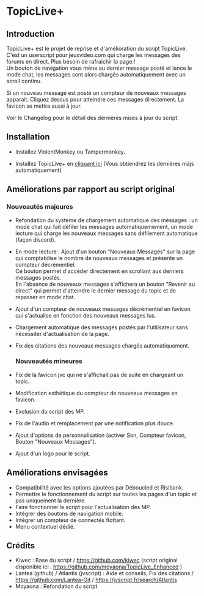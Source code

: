 # TopicLive+

## Introduction

<p>TopicLive+ est le projet de reprise et d'amélioration du script TopicLive.<br>
C'est un userscript pour jeuxvideo.com qui charge les messages des forums en direct. Plus besoin de rafraichir la page !<br>
Un bouton de navigation vous mène au dernier message posté et lance le mode chat, les messages sont alors chargés automatiquement avec un scroll continu.

Si un nouveau message est posté un compteur de nouveaux messages apparait. Cliquez dessus pour atteindre ces messages directement. La favicon se mettra aussi à jour.</p>

<p>Voir le Changelog pour le détail des dernières mises à jour du script.</p>

## Installation

- Installez ViolentMonkey ou Tampermonkey.

- Installez TopicLive+ en [cliquant ici](https://github.com/moyaona/TopicLivePlus/raw/refs/heads/main/TopicLivePlus.user.js) (Vous obtiendrez les dernières màjs automatiquement)

## Améliorations par rapport au script original

  ### Nouveautés majeures
- Refondation du système de chargement automatique des messages : un mode chat qui fait défiler les messages automatiquemement, un mode lecture qui charge les nouveaux messages sans défilement automatique (façon discord).
- En mode lecture : Ajout d'un bouton "Nouveaux Messages" sur la page qui comptabilise le nombre de nouveaux messages et présente un compteur décrémentiel. <br> Ce bouton permet d'accéder directement en scrollant aux derniers messages postés.<br> En l'absence de nouveaux messages s'affichera un bouton "Revenir au direct" qui permet d'atteindre le dernier message du topic et de repasser en mode chat.
- Ajout d'un compteur de nouveaux messages décrémentiel en favicon qui s'actualise en fonction des nouveaux messages lus.
- Chargement automatique des messages postés par l'utilisateur sans nécessiter d'actualisation de la page.
- Fix des citations des nouveaux messages chargés automatiquement.

  ### Nouveautés mineures
- Fix de la favicon jvc qui ne s'affichait pas de suite en chargeant un topic.
- Modification esthétique du compteur de nouveaux messages en favicon.
- Exclusion du script des MP.
- Fix de l'audio et remplacement par une notification plus douce.
- Ajout d'options de personnalisation (activer Son, Compteur favicon, Bouton "Nouveaux Messages").
- Ajout d'un logo pour le script.

## Améliorations envisagées
- Compatibilité avec les options ajoutées par Déboucled et Risibank.
- Permettre le fonctionnement du script sur toutes les pages d'un topic et pas uniquement la dernière.
- Faire fonctionner le script pour l'actualisation des MP.
- Intégrer des boutons de navigation mobile.
- Intégrer un compteur de connectés flottant.
- Menu contextuel dédié.

## Crédits
- Kiwec : Base du script / https://github.com/kiwec (script original disponible ici : https://github.com/moyaona/TopicLive_Enhanced )
- Lantea (github) / Atlantis (jvscript) : Aide et conseils; Fix des citations / https://github.com/Lantea-Git / https://jvscript.fr/search/Atlantis
- Moyaona : Refondation du script
